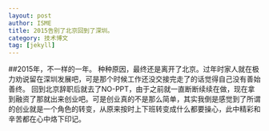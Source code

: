 ```yaml
---
layout: post
author: ISME
title: 2015告别了北京回到了深圳。
category: 技术博文
tag: [jekyll]
---
```


##2015年，不一样的一年。
  种种原因，最终还是离开了北京。过年时家人就在极力劝说留在深圳发展吧，可是那个时候工作还没交接完走了的话觉得自己没有善始善终。
  回到北京辞职后就去了NO-PPT，由于之前就一直断断续续在做，现在拿到融资了那就出来创业吧。可是创业真的不是那么简单，其实我倒是感觉到了所谓的创业就是一个角色的转变，从原来按时上下班转变成什么都要操心，此中精彩和辛苦都在心中烙下印记。
